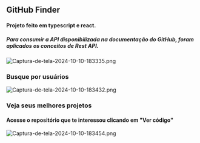 ## GitHub Finder
#### Projeto feito em typescript e react. 
##### Para consumir a API disponibilizada na documentação do GitHub, foram aplicados os conceitos de Rest API.

![Captura-de-tela-2024-10-10-183335.png](https://i.postimg.cc/YChnk7nY/Captura-de-tela-2024-10-10-183335.png)

### Busque por usuários

![Captura-de-tela-2024-10-10-183432.png](https://i.postimg.cc/2SbwMwyx/Captura-de-tela-2024-10-10-183432.png)

### Veja seus melhores projetos

#### Acesse o repositório que te interessou clicando em "Ver código"

![Captura-de-tela-2024-10-10-183454.png](https://i.postimg.cc/HkywBkvZ/Captura-de-tela-2024-10-10-183454.png)
